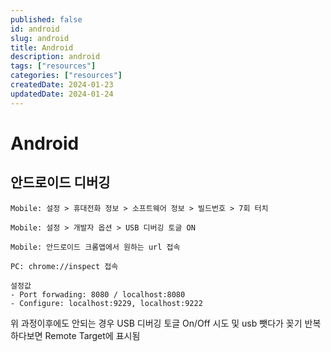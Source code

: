 ```yaml
---
published: false
id: android
slug: android
title: Android
description: android
tags: ["resources"]
categories: ["resources"]
createdDate: 2024-01-23
updatedDate: 2024-01-24
---
```


# Android

## 안드로이드 디버깅
```
Mobile: 설정 > 휴대전화 정보 > 소프트웨어 정보 > 빌드번호 > 7회 터치

Mobile: 설정 > 개발자 옵션 > USB 디버깅 토글 ON

Mobile: 안드로이드 크롬앱에서 원하는 url 접속

PC: chrome://inspect 접속

설정값
- Port forwading: 8080 / localhost:8080
- Configure: localhost:9229, localhost:9222
```

위 과정이후에도 안되는 경우 USB 디버깅 토글 On/Off 시도 및 usb 뺏다가 꽂기 반복하다보면 Remote Target에 표시됨

